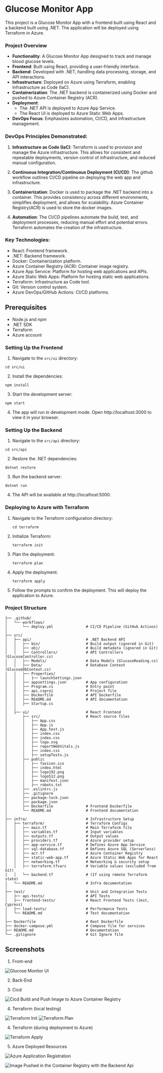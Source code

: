 
# Glucose Monitor App

This project is a Glucose Monitor App with a frontend built using React and a backend built using .NET. The application will be deployed using Terraform in Azure.

### Project Overview
- **Functionality**: A Glucose Monitor App designed to track and manage blood glucose levels.
- **Frontend**: Built using React, providing a user-friendly interface.
- **Backend**: Developed with .NET, handling data processing, storage, and API interactions.
- **Infrastructure**: Deployed on Azure using Terraform, enabling Infrastructure as Code (IaC).
- **Containerization**: The .NET backend is containerized using Docker and pushed to Azure Container Registry (ACR).
- **Deployment**:
  - The .NET API is deployed to Azure App Service.
  - The React UI is deployed to Azure Static Web Apps.
- **DevOps Focus**: Emphasizes automation, CI/CD, and infrastructure management.

### DevOps Principles Demonstrated:
1. **Infrastructure as Code (IaC)**:
Terraform is used to provision and manage the Azure infrastructure. This allows for consistent and repeatable deployments, version control of infrastructure, and reduced manual configuration.

2. **Continuous Integration/Continuous Deployment (CI/CD)**:
The github workflow outlines CI/CD pipeline on deploying the web app and infrastructure.

3. **Containerization**:
Docker is used to package the .NET backend into a container. This provides consistency across different environments, simplifies deployment, and allows for scalability.
Azure Container Registry(ACR) is used to store the docker images.

3. **Automation**:
The CI/CD pipelines automate the build, test, and deployment processes, reducing manual effort and potential errors.
Terraform automates the creation of the infrastructure.

### Key Technologies:

- React: Frontend framework.
- .NET: Backend framework.
- Docker: Containerization platform.
- Azure Container Registry (ACR): Container image registry.
- Azure App Service: Platform for hosting web applications and APIs.
- Azure Static Web Apps: Platform for hosting static web applications.
- Terraform: Infrastructure as Code tool.
- Git: Version control system.
- Azure DevOps/GitHub Actions: CI/CD platforms.


## Prerequisites

- Node.js and npm
- .NET SDK
- Terraform
- Azure account

### Setting Up the Frontend

1. Navigate to the `src/ui` directory:
  ```
  cd src/ui
  ```

2. Install the dependencies:
  ```
  npm install
  ```

3. Start the development server:
  ```
  npm start
  ```
4. The app will run in development mode. Open http://localhost:3000 to view it in your browser.


### Setting Up the Backend
1. Navigate to the `src/api` directory:
  ```
  cd src/api
  ```

2. Restore the .NET dependencies:
  ```
  dotnet restore
  ```

3. Run the backend server:
  ```
  dotnet run
  ```

4. The API will be available at http://localhost:5000.

### Deploying to Azure with Terraform
1. Navigate to the Terraform configuration directory:
   ```
   cd terraform
   ```
2. Initialize Terraform:
   ```
   terraform init
   ```

3. Plan the deployment:
   ```
   terraform plan
   ```

4. Apply the deployment:
   ```
   terraform apply
   ```

5. Follow the prompts to confirm the deployment. This will deploy the application to Azure.

### Project Structure
```
├── .github/
│   └── workflows/
│       └── deploy.yml               # CI/CD Pipeline (GitHub Actions)
│
├── src/
│   ├── api/                         # .NET Backend API
│   │   ├── bin/                     # Build output (ignored in Git)
│   │   ├── obj/                     # Build metadata (ignored in Git)
│   │   ├── Controllers/             # API Controllers (GlucoseController.cs)
│   │   ├── Models/                  # Data Models (GlucoseReading.cs)
│   │   ├── Data/                    # Database Context (GlucoseDbContext.cs)
│   │   ├── Properties/
│   │   │   ├── launchSettings.json
│   │   ├── appsettings.json         # App configuration
│   │   ├── Program.cs               # Entry point
│   │   ├── api.csproj               # Project file
│   │   ├── Dockerfile               # API Dockerfile
│   │   ├── README.md                # API documentation
│   │   ├── Startup.cs
│   │
│   ├── ui/                          # React Frontend
│       ├── src/                     # React source files
│       │   ├── App.css
│       │   ├── App.js
│       │   ├── App.test.js
│       │   ├── index.css
│       │   ├── index.css
│       │   ├── logo.svg
│       │   ├── reportWebVitals.js
│       │   ├── index.css
│       │   ├── setupTests.js
│       ├── public
│       │   ├── favicon.ico
│       │   ├── index.html
│       │   ├── logo192.png
│       │   ├── logo512.png
│       │   ├── manifest.json
│       │   ├── robots.txt
│       ├── .eslintrc.js
│       ├── .gitignore
│       ├── package-lock.json
│       ├── package.json
│       ├── Dockerfile               # Frontend Dockerfile
│       └── README.md                # Frontend documentation
│
├── infra/                           # Infrastructure Setup
│   ├── terraform/                   # Terraform Configs
│   │   ├── main.tf                  # Main Terraform file
│   │   ├── variables.tf             # Input variables
│   │   ├── outputs.tf               # Output values
│   │   ├── providers.tf             # Azure provider setup
│   │   ├── app-service.tf           # Defines Azure App Service
│   │   ├── sql-database.tf          # Defines Azure SQL (Serverless)
│   │   ├── acr.tf                   # Azure Container Registry
│   │   ├── static-web-app.tf        # Azure Static Web Apps for React
│   │   ├── networking.tf            # Networking & security setup
│   │   ├── terraform.tfvars         # Variable values (excluded from Git)
│   │   └── backend.tf               # (If using remote Terraform state)
│   └── README.md                    # Infra documentation
│
├── test/                            # Unit and Integration Tests
│   ├── api-tests/                   # API Tests
│   ├── frontend-tests/              # React Frontend Tests (Jest, Cypress)
│   ├── load-tests/                  # Performance Tests
│   └── README.md                    # Test documentation
│
├── Dockerfile                       # Root Dockerfile
├── docker-compose.yml               # Compose file for services
├── README.md                        # Documentation
└── .gitignore                       # Git Ignore file

```
## Screenshots
1. Front-end

![Glucose Monitor UI](https://github.com/clarizalooktech/glucose-monitor-app-with-dotnet-azure/blob/main/assets/front-end.png)

2. Back-End

3. Cicd

![Cicd Build and Push Image to Azure Container Registry](https://github.com/clarizalooktech/glucose-monitor-app-with-dotnet-azure/blob/main/assets/cicd-build-and-push-image.PNG)

4. Terraform (local testing)

![Terraform Init](https://github.com/clarizalooktech/glucose-monitor-app-with-dotnet-azure/blob/main/assets/terraform-init-successful.png)
![Terraform Plan](https://github.com/clarizalooktech/glucose-monitor-app-with-dotnet-azure/blob/main/assets/terraform-plan-successful.png)

4. Terraform (during deployment to Azure)

![Terraform Apply](https://github.com/clarizalooktech/glucose-monitor-app-with-dotnet-azure/blob/main/assets/cicd-terraform-apply.PNG)

5. Azure Deployed Resources

![Azure Application Registration](https://github.com/clarizalooktech/glucose-monitor-app-with-dotnet-azure/blob/main/assets/Azure-Application-Registration.PNG)

![Image Pushed in the Container Registry with the Backend Api](https://github.com/clarizalooktech/glucose-monitor-app-with-dotnet-azure/blob/main/assets/After-docker-push-image-in-Acr-Container-Registry.PNG)


